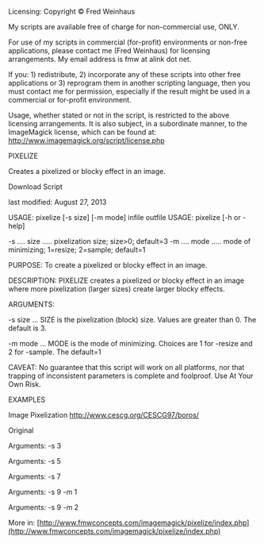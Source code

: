 Licensing:
Copyright © Fred Weinhaus

My scripts are available free of charge for non-commercial use, ONLY.

For use of my scripts in commercial (for-profit) environments or non-free applications, please contact me (Fred Weinhaus) for licensing arrangements. My email address is fmw at alink dot net.

If you: 1) redistribute, 2) incorporate any of these scripts into other free applications or 3) reprogram them in another scripting language, then you must contact me for permission, especially if the result might be used in a commercial or for-profit environment.

Usage, whether stated or not in the script, is restricted to the above licensing arrangements. It is also subject, in a subordinate manner, to the ImageMagick license, which can be found at: http://www.imagemagick.org/script/license.php

PIXELIZE


Creates a pixelized or blocky effect in an image.

Download Script

last modified: August 27, 2013



USAGE: pixelize [-s size] [-m mode] infile outfile
USAGE: pixelize [-h or -help]

-s .... size ..... pixelization size; size>0; default=3
-m .... mode ..... mode of minimizing; 1=resize; 2=sample; default=1

PURPOSE: To create a pixelized or blocky effect in an image.

DESCRIPTION: PIXELIZE creates a pixelized or blocky effect in an image where more pixelization (larger sizes) create larger blocky effects.

ARGUMENTS:

-s size ... SIZE is the pixelization (block) size. Values are greater than 0. The default is 3.

-m mode ... MODE is the mode of minimizing. Choices are 1 for -resize and 2 for -sample. The default=1

CAVEAT: No guarantee that this script will work on all platforms, nor that trapping of inconsistent parameters is complete and foolproof. Use At Your Own Risk.


EXAMPLES


Image Pixelization
http://www.cescg.org/CESCG97/boros/

Original

Arguments:
-s 3

	
Arguments:
-s 5

Arguments:
-s 7

	
Arguments:
-s 9 -m 1

Arguments:
-s 9 -m 2

More in: [http://www.fmwconcepts.com/imagemagick/pixelize/index.php](http://www.fmwconcepts.com/imagemagick/pixelize/index.php)
